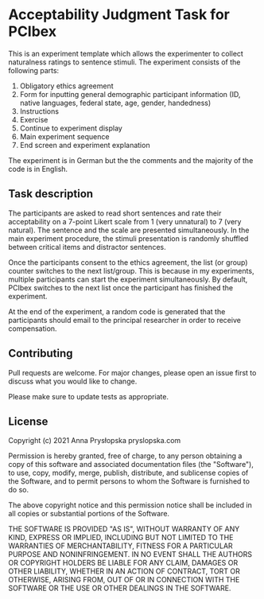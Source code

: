 # Acceptability Judgment Task for PCIbex

This is an experiment template which allows the experimenter to collect 
naturalness ratings to sentence stimuli. The experiment consists of the 
following parts:

1. Obligatory ethics agreement
2. Form for inputting general demographic participant information (ID, native
languages, federal state, age, gender, handedness)
3. Instructions
4. Exercise
5. Continue to experiment display
6. Main experiment sequence
7. End screen and experiment explanation

The experiment is in German but the the comments and the majority of the code is
in English.

## Task description

The participants are asked to read short sentences and rate their acceptability 
on a 7-point Likert scale from 1 (very unnatural) to 7 (very natural). The 
sentence and the scale are presented simultaneously. In the main experiment 
procedure, the stimuli presentation is randomly shuffled between critical items
and distractor sentences.

Once the participants consent to the ethics agreement, the list (or group) 
counter switches to the next list/group. This is because in my experiments, 
multiple participants can start the experiment simultaneously. By default, PCIbex
switches to the next list once the participant has finished the experiment.

At the end of the experiment, a random code is generated that the 
participants should email to the principal researcher in order to receive 
compensation.

## Contributing

Pull requests are welcome. For major changes, please open an issue first to 
discuss what you would like to change.

Please make sure to update tests as appropriate.

## License

Copyright (c) 2021 Anna Prysłopska pryslopska.com

Permission is hereby granted, free of charge, to any person obtaining a copy
of this software and associated documentation files (the "Software"), to use, 
copy, modify, merge, publish, distribute, and sublicense copies of the Software,
and to permit persons to whom the Software is furnished to do so.

The above copyright notice and this permission notice shall be included in all
copies or substantial portions of the Software.

THE SOFTWARE IS PROVIDED "AS IS", WITHOUT WARRANTY OF ANY KIND, EXPRESS OR
IMPLIED, INCLUDING BUT NOT LIMITED TO THE WARRANTIES OF MERCHANTABILITY,
FITNESS FOR A PARTICULAR PURPOSE AND NONINFRINGEMENT. IN NO EVENT SHALL THE
AUTHORS OR COPYRIGHT HOLDERS BE LIABLE FOR ANY CLAIM, DAMAGES OR OTHER
LIABILITY, WHETHER IN AN ACTION OF CONTRACT, TORT OR OTHERWISE, ARISING FROM,
OUT OF OR IN CONNECTION WITH THE SOFTWARE OR THE USE OR OTHER DEALINGS IN THE
SOFTWARE.
